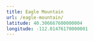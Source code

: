 ```yaml
---
title: Eagle Mountain
url: /eagle-mountain/
latitude: 40.306667600000004
longitude: -112.01476170000001
---
```

